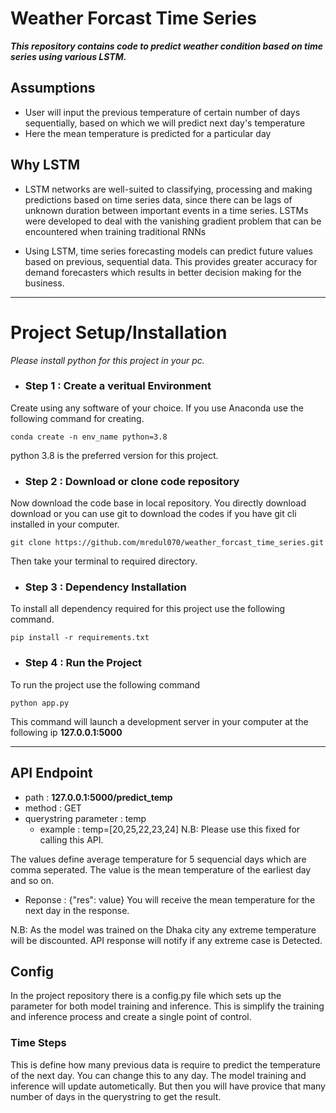 # Weather Forcast Time Series
***This repository contains code to predict weather condition based on time series using various LSTM.***


## Assumptions

- User will input the previous temperature of certain number of days sequentially, based on which we will predict next day's temperature
- Here the mean temperature is predicted for a particular day

## Why LSTM
- LSTM networks are well-suited to classifying, processing and making predictions based on time series data, since there can be lags of unknown duration between important events in a time series. LSTMs were developed to deal with the vanishing gradient problem that can be encountered when training traditional RNNs

- Using LSTM, time series forecasting models can predict future values based on previous, sequential data. This provides greater accuracy for demand forecasters which results in better decision making for the business.

****
# Project Setup/Installation
*Please install python for this project in your pc.*

- ### Step 1 : Create a veritual Environment
Create using any software of your choice. If you use Anaconda use the following command for creating.
```
conda create -n env_name python=3.8
```
python 3.8 is the preferred version for this project.

- ### Step 2 : Download or clone code repository
Now download the code base in local repository. You directly download download or you can use git to download the codes if you have git cli installed in your computer.
```
git clone https://github.com/mredul070/weather_forcast_time_series.git
``` 
Then take your terminal to required directory.

- ### Step 3 : Dependency Installation
To install all dependency required for this project use the following command.
```
pip install -r requirements.txt
```

- ### Step 4 : Run the Project
To run the project use the following command
```
python app.py
```
This command will launch a development server in your computer at the following ip **127.0.0.1:5000**

****
## API Endpoint
- path : **127.0.0.1:5000/predict_temp**
- method : GET
- querystring parameter : temp
    - example : temp=[20,25,22,23,24]
N.B: Please use this fixed for calling this API.

The values define average temperature for 5 sequencial days which are comma seperated. The value is the mean temperature of the earliest day and so on.

- Reponse : {"res": value}
You will receive the mean temperature for the next day in the response.

N.B: As the model was trained on the Dhaka city any extreme temperature will be discounted. API response will notify if any extreme case is Detected.

## Config 
In the project repository there is a config.py file which sets up the parameter for both model training and inference. This is simplify the training and inference process and create a single point of control.

### Time Steps
This is define how many previous data is require to predict the temperature of the next day. You can change this to any day. The model training and inference will update autometically. But then you will have provice that many number of days in the querystring to get the result.

    
